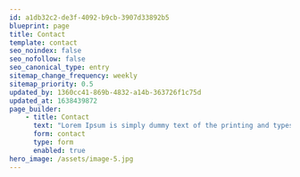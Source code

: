 ```yaml
---
id: a1db32c2-de3f-4092-b9cb-3907d33892b5
blueprint: page
title: Contact
template: contact
seo_noindex: false
seo_nofollow: false
seo_canonical_type: entry
sitemap_change_frequency: weekly
sitemap_priority: 0.5
updated_by: 1360cc41-869b-4832-a14b-363726f1c75d
updated_at: 1638439872
page_builder:
    - title: Contact
      text: "Lorem Ipsum is simply dummy text of the printing and typesetting industry. Lorem Ipsum has been the industry's standard dummy text ever."
      form: contact
      type: form
      enabled: true
hero_image: /assets/image-5.jpg
---
```

